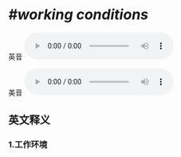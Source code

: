 # ***\#working conditions*** 
英音
<audio src="./media/working conditions1_AAC.aac" controls="controls"></audio>

美音
<audio src="./media/working conditions2_AAC.aac" controls="controls"></audio>



  

英文释义
---
### 1.**工作环境**  


